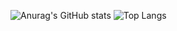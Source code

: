 
![Anurag's GitHub stats](https://github-readme-stats.vercel.app/api?username=LucaXiang&show_icons=true&theme=onedark)
![Top Langs](https://github-readme-stats.vercel.app/api/top-langs/?username=anuraghazra&theme=onedark&langs_count=3&&hide)
